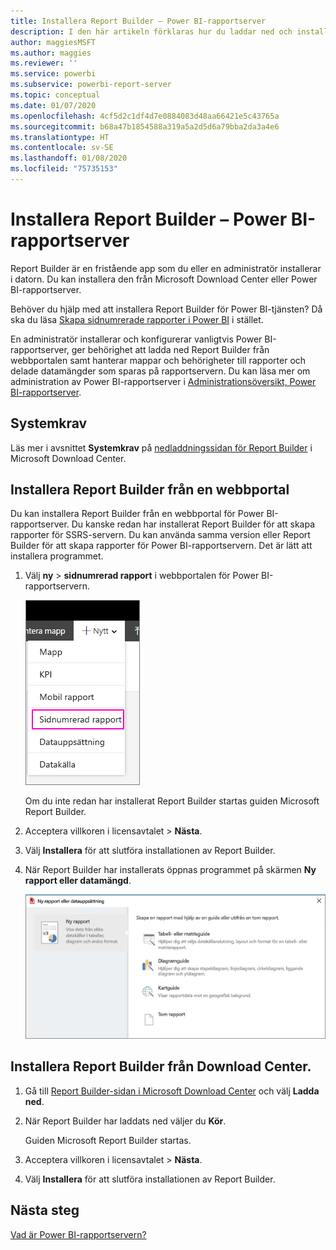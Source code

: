 ```yaml
---
title: Installera Report Builder – Power BI-rapportserver
description: I den här artikeln förklaras hur du laddar ned och installerar Report Builder för Power BI-rapportserver.
author: maggiesMSFT
ms.author: maggies
ms.reviewer: ''
ms.service: powerbi
ms.subservice: powerbi-report-server
ms.topic: conceptual
ms.date: 01/07/2020
ms.openlocfilehash: 4cf5d2c1df4d7e0884083d48aa66421e5c43765a
ms.sourcegitcommit: b68a47b1854588a319a5a2d5d6a79bba2da3a4e6
ms.translationtype: HT
ms.contentlocale: sv-SE
ms.lasthandoff: 01/08/2020
ms.locfileid: "75735153"
---
```

# <a name="install-report-builder---power-bi-report-server"></a>Installera Report Builder – Power BI-rapportserver

Report Builder är en fristående app som du eller en administratör installerar i datorn. Du kan installera den från Microsoft Download Center eller Power BI-rapportserver.  

Behöver du hjälp med att installera Report Builder för Power BI-tjänsten? Då ska du läsa [Skapa sidnumrerade rapporter i Power BI](../report-builder-power-bi.md) i stället.
  
En administratör installerar och konfigurerar vanligtvis Power BI-rapportserver, ger behörighet att ladda ned Report Builder från webbportalen samt hanterar mappar och behörigheter till rapporter och delade datamängder som sparas på rapportservern. Du kan läsa mer om administration av Power BI-rapportserver i [Administrationsöversikt, Power BI-rapportserver](admin-handbook-overview.md).  
  
## <a name="system-requirements"></a>Systemkrav
  
 Läs mer i avsnittet **Systemkrav** på [nedladdningssidan för Report Builder](https://go.microsoft.com/fwlink/?LinkID=734968) i Microsoft Download Center.
 
## <a name="install-report-builder-from-a-web-portal"></a>Installera Report Builder från en webbportal
  
Du kan installera Report Builder från en webbportal för Power BI-rapportserver. Du kanske redan har installerat Report Builder för att skapa rapporter för SSRS-servern. Du kan använda samma version eller Report Builder för att skapa rapporter för Power BI-rapportservern. Det är lätt att installera programmet.

1. Välj **ny** > **sidnumrerad rapport** i webbportalen för Power BI-rapportservern.
   
    ![Menyn Ny sidnumrerad rapport](media/quickstart-create-paginated-report/reportserver-new-paginated-report-menu.png)
   
    Om du inte redan har installerat Report Builder startas guiden Microsoft Report Builder.  
  
3.  Acceptera villkoren i licensavtalet > **Nästa**.  
 
5.  Välj **Installera** för att slutföra installationen av Report Builder.  

2. När Report Builder har installerats öppnas programmet på skärmen **Ny rapport eller datamängd**.
   
    ![Skärmen Ny rapport eller datamängd](media/quickstart-create-paginated-report/reportserver-paginated-new-report-screen.png)
 

##  <a name="download"></a> Installera Report Builder från Download Center.  
  
1.  Gå till [Report Builder-sidan i Microsoft Download Center](https://go.microsoft.com/fwlink/?LinkID=734968) och välj **Ladda ned**.  
  
2.  När Report Builder har laddats ned väljer du **Kör**.  
  
     Guiden Microsoft Report Builder startas.  
  
3.  Acceptera villkoren i licensavtalet > **Nästa**.  
 
5.  Välj **Installera** för att slutföra installationen av Report Builder.  
 

## <a name="next-steps"></a>Nästa steg

[Vad är Power BI-rapportservern?](get-started.md)
